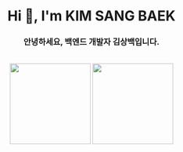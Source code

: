 <!--
**tkdqor/tkdqor** is a ✨ _special_ ✨ repository because its `README.md` (this file) appears on your GitHub profile.

Here are some ideas to get you started:

- 🔭 I’m currently working on ...
- 🌱 I’m currently learning ...
- 👯 I’m looking to collaborate on ...
- 🤔 I’m looking for help with ...
- 💬 Ask me about ...
- 📫 How to reach me: ...
- 😄 Pronouns: ...
- ⚡ Fun fact: ...
-->

<h1 align="center">Hi 👋, I'm KIM SANG BAEK</h1>
<h3 align="center">안녕하세요, 백엔드 개발자 김상백입니다.</h3>

<br>


<!--<br>

<p align="center">
<b>노션 이력서</b> : <br>
<a href="https://cuddly-bacon-1e3.notion.site/6dbf47cfd9174ca4a588459594fb1c62">
<img src="https://img.shields.io/badge/Notion-000000?style=flat-square&logo=Notion&logoColor=white"/>
</a>
</p>
<p align="center"><b>Email</b> : aumsbk@gmail.com</p>

<br>-->

<div align="center">
<img src="https://github-readme-stats.vercel.app/api/top-langs/?username=tkdqor&layout=compact&theme=github_dark" height="165">
<img src="https://github-readme-stats.vercel.app/api?username=tkdqor&show_icons=true&theme=github_dark" height="165">
</div>

